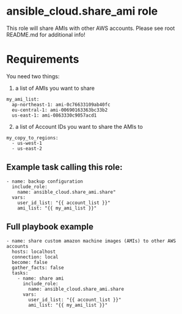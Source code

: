 # ansible_cloud.share_ami role

This role will share AMIs with other AWS accounts.  Please see root README.md for additional info!

# Requirements

You need two things:

1. a list of AMIs you want to share

```
my_ami_list:
  ap-northeast-1: ami-0c76633109ab40fc
  eu-central-1: ami-00690163363bc33b2
  us-east-1: ami-0863330c9057acd1
```

2. a list of Account IDs you want to share the AMIs to

```
my_copy_to_regions:
  - us-west-1
  - us-east-2
```

## Example task calling this role:

```
- name: backup configuration
  include_role:
    name: ansible_cloud.share_ami.share"
  vars:
    user_id_list: "{{ account_list }}"
    ami_list: "{{ my_ami_list }}"
```

## Full playbook example

```
- name: share custom amazon machine images (AMIs) to other AWS accounts
  hosts: localhost
  connection: local
  become: false
  gather_facts: false
  tasks:
    - name: share ami
      include_role:
        name: ansible_cloud.share_ami.share
      vars:
        user_id_list: "{{ account_list }}"
        ami_list: "{{ my_ami_list }}"
```

